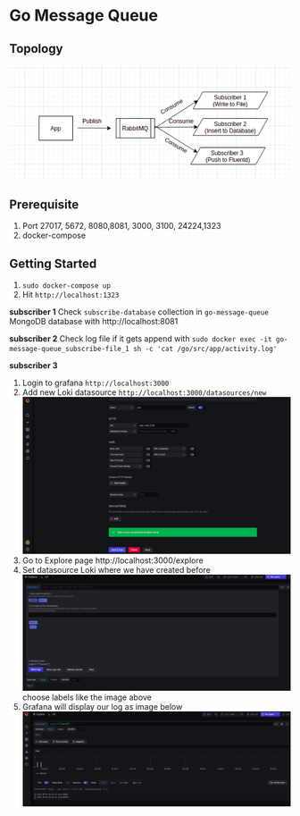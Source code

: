 # Go Message Queue

## Topology
 ![Index](screenshoots/topology.png "Login")

## Prerequisite

 1. Port 27017, 5672, 8080,8081, 3000, 3100, 24224,1323
 2. docker-compose 
 
 ## Getting Started
1. `sudo docker-compose up`
2. Hit `http://localhost:1323`

**subscriber 1** 
Check `subscribe-database` collection in `go-message-queue` MongoDB database with http://localhost:8081

**subscriber 2** 
Check log file  if it gets append with
`sudo docker exec -it go-message-queue_subscribe-file_1 sh -c 'cat /go/src/app/activity.log'`

**subscriber 3** 
1.  Login to grafana `http://localhost:3000` 
2. Add new Loki datasource `http://localhost:3000/datasources/new`
 ![Index](screenshoots/loki-datasource.png "Login")
 3. Go to Explore page http://localhost:3000/explore 
 4.  Set datasource Loki where we have created before
  ![Index](screenshoots/log-browser.png "Login")
  choose labels like the image above
 5.  Grafana will display our log as image below
   ![Index](screenshoots/log.png "Login")